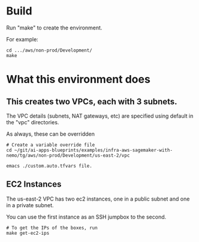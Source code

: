 # Build

Run "make" to create the environment.

For example:
```
cd .../aws/non-prod/Development/
make
```

# What this environment does

## This creates two VPCs, each with 3 subnets.

The VPC details (subnets, NAT gateways, etc) are specified
using default in the "vpc" directories.

As always, these can be overridden
```
# Create a variable override file
cd ~/git/ai-apps-blueprints/examples/infra-aws-sagemaker-with-nemo/tg/aws/non-prod/Development/us-east-2/vpc

emacs ./custom.auto.tfvars file.
```

## EC2 Instances

The us-east-2 VPC has two ec2 instances, one in a public subnet
and one in a private subnet.

You can use the first instance as an SSH jumpbox to the second.

```
# To get the IPs of the boxes, run
make get-ec2-ips
```


